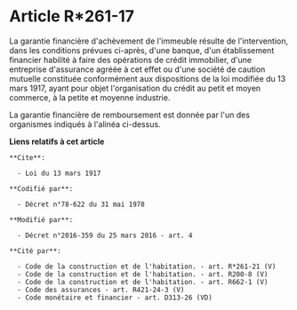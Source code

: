# Article R*261-17

La garantie financière d'achèvement de l'immeuble résulte de l'intervention, dans les conditions prévues ci-après, d'une
banque, d'un établissement financier habilité à faire des opérations de crédit immobilier, d'une entreprise d'assurance
agréée à cet effet ou d'une société de caution mutuelle constituée conformément aux dispositions de la loi modifiée du 13
mars 1917, ayant pour objet l'organisation du crédit au petit et moyen commerce, à la petite et moyenne industrie. 

La garantie financière de remboursement est donnée par l'un des organismes indiqués à l'alinéa ci-dessus.

**Liens relatifs à cet article**

	**Cite**:

	  - Loi du 13 mars 1917

	**Codifié par**:

	  - Décret n°78-622 du 31 mai 1978

	**Modifié par**:

	  - Décret n°2016-359 du 25 mars 2016 - art. 4

	**Cité par**:

	  - Code de la construction et de l'habitation. - art. R*261-21 (V)
	  - Code de la construction et de l'habitation. - art. R200-8 (V)
	  - Code de la construction et de l'habitation. - art. R662-1 (V)
	  - Code des assurances - art. R421-24-3 (V)
	  - Code monétaire et financier - art. D313-26 (VD)
